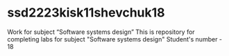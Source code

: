 # ssd2223kisk11shevchuk18
Work for subject “Software systems design”
This is repository for completing labs for subject "Software systems design"
Student's number - 18

